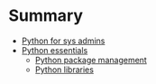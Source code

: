 # Summary

* [Python for sys admins](README.md)
* [Python essentials]()
    * [Python package management](/python_essentials/package_management.md)  
    * [Python libraries](/python_essentials/libraries.md)
